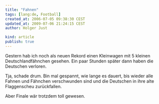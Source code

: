 ```yaml
---
title: "Fahnen"
tags: [lang:de, Football]
created_at: 2006-07-05 09:38:30 CEST
updated_at: 2009-07-06 21:24:15 CEST
author: Holger Just

kind: article
publish: true
---
```


Gestern hab ich noch als neuen Rekord einen Kleinwagen mit 5 kleinen Deutschlandfähnchen gesehen. Ein paar Stunden später dann haben die Deutschen verloren.

Tja, schade drum. Bin mal gespannt, wie lange es dauert, bis wieder alle Fahnen und Fähnchen verschwunden sind und die Deutschen in ihre alte Flaggenscheu zurückfallen.

Aber Finale wär trotzdem toll gewesen.
